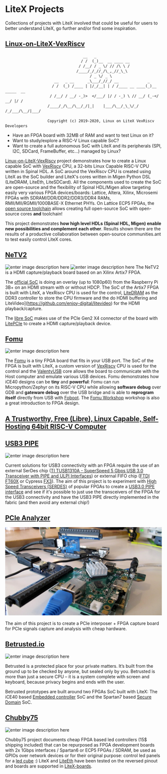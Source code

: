 # LiteX Projects

Collections of projects with LiteX involved that could be useful for users to better understand LiteX, go further and/or find some inspiration.

## [Linux-on-LiteX-VexRiscv](https://github.com/litex-hub/linux-on-litex-vexriscv)
```
                                   __   _
                                  / /  (_)__  __ ____ __
                                 / /__/ / _ \/ // /\ \ /
                                /____/_/_//_/\_,_//_\_\
                                      / _ \/ _ \
                      __   _ __      _\___/_//_/ __             _
                     / /  (_) /____ | |/_/__| | / /____ __ ____(_)__ _____  __
                    / /__/ / __/ -_)>  </___/ |/ / -_) \ // __/ (_-</ __/ |/ /
                   /____/_/\__/\__/_/|_|    |___/\__/_\_\/_/ /_/___/\__/|___/

                   Copyright (c) 2019-2020, Linux on LiteX VexRiscv Developers
```
 - Have an FPGA board with 32MB of RAM and want to test Linux on it? 
 - Want to study/explore a RISC-V Linux capable SoC?
 - Want to create a full autonomous SoC with LiteX and its peripherals (SPI, I2C, SDCard, FrameBuffer, etc...) managed by Linux?

[Linux-on-LiteX-VexRiscv](https://github.com/litex-hub/linux-on-litex-vexriscv) project demonstrates how to create a Linux capable SoC with [VexRiscv](https://github.com/SpinalHDL/VexRiscv) CPU, a 32-bits Linux Capable RISC-V CPU written in Spinal HDL. A SoC around the VexRiscv CPU is created using LiteX as the SoC builder and LiteX's cores written in Migen Python DSL (LiteDRAM, LiteEth, LiteSDCard). All the components used to create the SoC are open-source and the flexibility of Spinal HDL/Migen allow targeting easily very various FPGA devices/boards: Lattice, Altera, Xilinx, Microsemi FPGAs with SDRAM/DDR/DDR2/DDR3/DDR4 RAMs, RMII/MII/RGMII/1000BASE-X Ethernet PHYs. On Lattice ECP5 FPGAs, the [open source toolchain](https://github.com/SymbiFlow/prjtrellis) allows creating full open-source SoC with open-source cores **and** toolchain!

This project demonstrates **how high level HDLs (Spinal HDL, Migen) enable new possibilities and complement each other**. Results shown there are the results of a productive collaboration between open-source communities.ant to test easily control LiteX cores.

## [NeTV2](https://www.crowdsupply.com/alphamax/netv2)
![enter image description here](https://bunniefoo.com/netv2/netv2-slogan-white.png)
![enter image description here](https://www.crowdsupply.com/img/222e/netv2-board-angle-bgd_jpg_project-body.jpg)
The NeTV2 is a HDMI capture/playback board based on an Xilinx Artix7 FPGA.

The [official SoC](https://github.com/AlphamaxMedia/netv2-fpga) is doing an overlay (up to 1080p60) from the Raspberry Pi 3B+ on an HDMI stream with or without HDCP. The SoC of the Artix7 FPGA is built with LiteX, a VexRiscv CPU is used for the control, [LiteDRAM](https://github.com/enjoy-digital/litedram) as the DDR3 controller to store the CPU firmware and the do HDMI buffering and LiteVideo](https://github.com/enjoy-digital/litevideo)  for the HDMI playback/capture.

The [libre SoC](https://github.com/enjoy-digital/netv2) makes use of the PCIe Gen2 X4 connector of the board with [LitePCIe](https://github.com/enjoy-digital/litepcie) to create a HDMI capture/playback device.

## [Fomu](https://www.crowdsupply.com/sutajio-kosagi/fomu)
![enter image description here](https://www.crowdsupply.com/img/9023/updated-fomu-penny_png_project-body.jpg)

The [Fomu](https://www.crowdsupply.com/sutajio-kosagi/fomu) is a tiny FPGA board that fits in your USB port. The SoC of the FPGA is built with LiteX,  a custom version of [VexRiscv](https://github.com/SpinalHDL/VexRiscv) CPU is used for the control and the [ValentyUSB](https://github.com/im-tomu/valentyusb) core allows the board to communicate with the Host computer and emulate various USB devices. Fomu demonstrates how iCE40 designs can be **tiny** and **powerful**: Fomu can run Micropython/Zephyr on its RISC-V CPU while allowing **software debug** over GDB and **gateware debug** over the USB bridge and is able to **reprogram itself** directly from USB with [Foboot](https://github.com/im-tomu/foboot). The [Fomu Workshop](https://workshop.fomu.im/en/latest/) workshop is also a great introduction to FPGA design.

## [A Trustworthy, Free (Libre), Linux Capable,  Self-Hosting 64bit RISC-V Computer](http://www.contrib.andrew.cmu.edu/~somlo/BTCP/)


## [USB3 PIPE](https://github.com/enjoy-digital/usb3_pipe)
![enter image description here](https://raw.githubusercontent.com/enjoy-digital/usb3_pipe/master/doc/breakout_board.jpg)

Current solutions for USB3 connectivity with an FPGA require the use of an external SerDes chip ([TI TUSB1310A - SuperSpeed 5 Gbps USB 3.0 Transceiver with PIPE and ULPI Interfaces](http://www.ti.com/product/TUSB1310A)) or external FIFO chip ([FTDI FT60X](https://www.ftdichip.com/Products/ICs/FT600.html) or Cypress [FX3](https://www.cypress.com/products/ez-usb-fx3-superspeed-usb-30-peripheral-controller)). The aim of this project is to experiment with [High Speed Transceivers (SERDES)](https://en.wikipedia.org/wiki/Multi-gigabit_transceiver) of popular FPGAs to create a [USB3.0 PIPE interface](https://www.intel.com/content/dam/www/public/us/en/documents/white-papers/phy-interface-pci-express-sata-usb30-architectures-3.1.pdf) and see if it's possible to just use the transceivers of the FPGA for the USB3 connectivity and have the USB3 PIPE directly implemented in the fabric (and then avoid any external chip!)

## [PCIe Analyzer](https://github.com/enjoy-digital/pcie_analyzer)
![enter image description here](https://github.com/enjoy-digital/pcie_analyzer/raw/master/doc/banner.jpg)

The aim of this project is to create a PCIe interposer + FPGA capture board for PCIe signals capture and analysis with cheap hardware.

## [Betrusted.io](https://betrusted.io/)
![enter image description here](https://betrusted.io/assets/images/betrusted-banner.png)

Betrusted is a protected place for your private matters. It’s built from the ground up to be checked by anyone, but sealed only by you. Betrusted is more than just a secure CPU – it is a system complete with screen and keyboard, because privacy begins and ends with the user.

Betrusted prototypes are built around two FPGAs SoC built with LiteX: The iCE40 based [Embedded controller](https://github.com/betrusted-io/betrusted-ec) SoC and the Spartan7 based [Secure Domain](https://github.com/betrusted-io/betrusted-soc) SoC.

## [Chubby75](https://github.com/q3k/chubby75)
![enter image description here](https://github.com/q3k/chubby75/raw/master/5a-75b/images/cl-5a-75b-v61-front-annotated.jpg)

Chubby75 project documents cheap FPGA based led controllers (15$ shipping included) that can be repurposed as FPGA development boards with 2x 1Gbps interfaces / Spartan6 or ECP5 FPGAs / SDRAM, be used as GPIOs over network devices or for their original purpose: control led panels for a [led cube](https://github.com/NiklasFauth/colorlight-led-cube) :) LiteX and [LiteEth](https://github.com/enjoy-digital/liteeth) have been tested on the reversed pinout and boards are supported in [LiteX-boards](https://github.com/litex-hub/litex-boards).